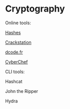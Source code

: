 # Cryptography 

Online tools:

[Hashes](https://hashes.com/)

[Crackstation](https://crackstation.net/)

[dcode.fr](https://www.dcode.fr/)

[CyberChef](https://gchq.github.io/CyberChef/)

CLI tools:

Hashcat

John the Ripper

Hydra
